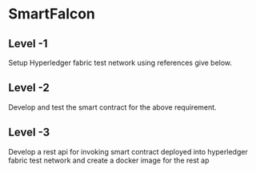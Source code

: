 # SmartFalcon

## Level -1

 Setup Hyperledger fabric test network using references give below.

## Level -2

  Develop and test the smart contract for the above requirement.

## Level -3

 Develop a rest api for invoking smart contract deployed into hyperledger fabric test
 network and create a docker image for the rest ap
